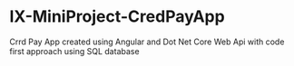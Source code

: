 # IX-MiniProject-CredPayApp
Crrd Pay App created using Angular and Dot Net Core Web Api with code first approach using SQL database
